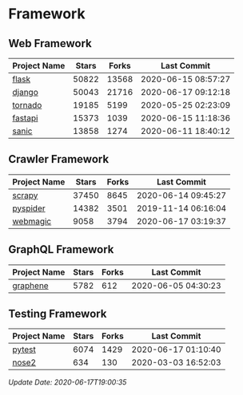 # Framework

## Web Framework

| Project Name | Stars | Forks | Last Commit |
| ------------ | ----- | ----- | ----------- |
| [flask](https://github.com/pallets/flask) | 50822 | 13568 | 2020-06-15 08:57:27 |
| [django](https://github.com/django/django) | 50043 | 21716 | 2020-06-17 09:12:18 |
| [tornado](https://github.com/tornadoweb/tornado) | 19185 | 5199 | 2020-05-25 02:23:09 |
| [fastapi](https://github.com/tiangolo/fastapi) | 15373 | 1039 | 2020-06-15 11:18:36 |
| [sanic](https://github.com/huge-success/sanic) | 13858 | 1274 | 2020-06-11 18:40:12 |

## Crawler Framework

| Project Name | Stars | Forks | Last Commit |
| ------------ | ----- | ----- | ----------- |
| [scrapy](https://github.com/scrapy/scrapy) | 37450 | 8645 | 2020-06-14 09:45:27 |
| [pyspider](https://github.com/binux/pyspider) | 14382 | 3501 | 2019-11-14 06:16:04 |
| [webmagic](https://github.com/code4craft/webmagic) | 9058 | 3794 | 2020-06-17 03:19:37 |

## GraphQL Framework

| Project Name | Stars | Forks | Last Commit |
| ------------ | ----- | ----- | ----------- |
| [graphene](https://github.com/graphql-python/graphene) | 5782 | 612 | 2020-06-05 04:30:23 |

## Testing Framework

| Project Name | Stars | Forks | Last Commit |
| ------------ | ----- | ----- | ----------- |
| [pytest](https://github.com/pytest-dev/pytest) | 6074 | 1429 | 2020-06-17 01:10:40 |
| [nose2](https://github.com/nose-devs/nose2) | 634 | 130 | 2020-03-03 16:52:03 |

*Update Date: 2020-06-17T19:00:35*